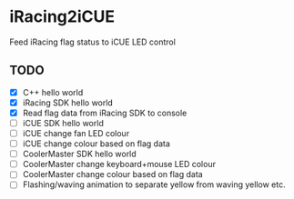 # iRacing2iCUE
Feed iRacing flag status to iCUE LED control

## TODO
 - [x] C++ hello world
 - [x] iRacing SDK hello world
 - [x] Read flag data from iRacing SDK to console
 - [ ] iCUE SDK hello world
 - [ ] iCUE change fan LED colour
 - [ ] iCUE change colour based on flag data
 - [ ] CoolerMaster SDK hello world
 - [ ] CoolerMaster change keyboard+mouse LED colour
 - [ ] CoolerMaster change colour based on flag data
 - [ ] Flashing/waving animation to separate yellow from waving yellow etc.
